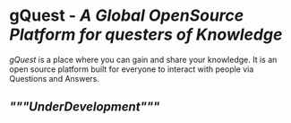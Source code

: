 # gQuest - _A Global OpenSource Platform for questers of Knowledge_

_gQuest_ is a place where you can gain and share your knowledge. It is an open source platform built for everyone to interact with people via Questions and Answers.


## _"""UnderDevelopment"""_
